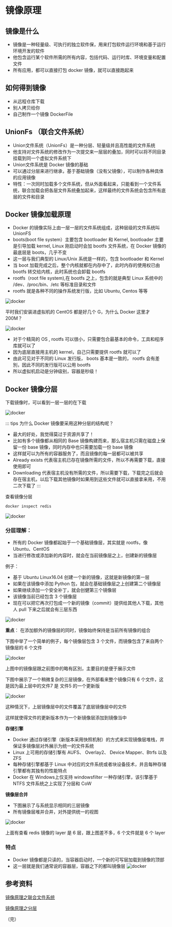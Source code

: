 # 镜像原理

## 镜像是什么

+ 镜像是一种轻量级、可执行的独立软件保，用来打包软件运行环境和基于运行环境开发的软件
+ 他包含运行某个软件所需的所有内容，包括代码、运行时库、环境变量和配置文件
+ 所有应用，都可以直接打包 docker 镜像，就可以直接跑起来

## 如何得到镜像

+ 从远程仓库下载
+ 别人拷贝给你
+ 自己制作一个镜像 DockerFile


## UnionFs （联合文件系统）

+ Union文件系统（UnionFs）是一种分层、轻量级并且高性能的文件系统
+ 他支持对文件系统的修改作为一次提交来一层层的叠加，同时可以将不同目录挂载到同一个虚拟文件系统下
+ Union文件系统是 Docker 镜像的基础
+ 可以通过分层来进行继承，基于基础镜像（没有父镜像），可以制作各种具体的应用镜像
+ 特性：一次同时加载多个文件系统，但从外面看起来，只能看到一个文件系统，联合加载会把各层文件系统叠加起来，这样最终的文件系统会包含所有底层的文件和目录


## Docker 镜像加载原理

+ Docker 的镜像实际上由一层一层的文件系统组成，这种层级的文件系统叫 UnionFS
+ boots(boot file system）主要包含 bootloader 和 Kernel, bootloader 主要是引导加载 kernel, Linux 刚启动时会加 bootfs 文件系统，在 Docker 镜像的最底层是 boots，几乎不变
+ 这一层与我们典型的 Linux/Unix 系统是一样的，包含 bootloader 和 Kernel
+ 当 boot 加载完成之后，整个内核就都在内存中了，此时内存的使用权已由 bootfs 转交给内核，此时系统也会卸载 bootfs
+ rootfs（root file system),在 bootfs 之上，包含的就是典型 Linux 系统中的 /dev、/proc/bin、/etc 等标准目录和文件
+ rootfs 就是各种不同的操作系统发行版，比如 Ubuntu, Centos 等等

![docker](./images/images-1.png)

平时我们安装进虚拟机的 CentOS 都是好几个 G，为什么 Docker 这里才 200M？

![docker](./images/images-2.png)

+ 对于个精简的 OS , rootfs 可以很小，只需要包合最基本的命令，工具和程序库就可以了
+ 因为底层直接用主机的 kernel，自己只需要提供 rootfs 就可以了
+ 由此可见对于不同的 Linux 发行版， boots 基本是一致的， rootfs 会有差別，因此不同的发行版可以公用 bootfs
+ 所以虚拟机启动是分钟级别，容器是秒级！

## Docker 镜像分层

下载镜像时，可以看到一层一层的在下载

![docker](./images/images-3.png)

::: tips 为什么 Docker 镜像要采用这种分层的结构呢？
+ 最大的好处，我觉得莫过于资源共享了！
+ 比如有多个镜像都从相同的 Base 镜像构建而来，那么宿主机只需在磁盘上保留一份 base 镜像，同时内存中也只需要加载一份 base 镜像
+ 这样就可以为所有的容器服务了，而且镜像的每一层都可以被共享
+ Already exists 代表宿主机已存在镜像所需的文件，所以不再需要下载，直接使用即可
+ Downloading 代表宿主机没有所需的文件，所以需要下载，下载完之后就会存在宿主机，以后下载其他镜像时如果用到这些文件就可以直接拿来用，不用二次下载了
:::

查看镜像分层
```bash
docker inspect redis
```
![docker](./images/images-4.png)

### 分层理解：

+ 所有的 Docker 镜像都起始于一个基础镜像层，其实就是 rootfs，像 Ubuntu、CentOS
+ 当进行修改或添加新的内容时，就会在当前镜像层之上，创建新的镜像层

例子：
+ 基于 Ubuntu Linux16.04 创建一个新的镜像，这就是新镜像的第一层
+ 如果在该镜像中添加 Python 包，就会在基础镜像层之上创建第二个镜像层
+ 如果继续添加一个安全补丁，就会创健第三个镜像层
+ 该镜像当前已经包含 3 个镜像层
+ 现在可以把它再次打包成一个新的镜像（commit）提供给其他人下载，其他人 pull 下来之后就会有三层东西

![docker](./images/images-5.png)

**重点**：
在添加额外的镜像层的同时，镜像始终保持是当前所有镜像的组合

下图中举了一个简单的例子，每个镜像层包含 3 个文件，而镜像包含了来自两个镜像层的 6 个文件

![docker](./images/images-6.png)

上图中的镜像层跟之前图中的略有区別，主要目的是便于展示文件

下图中展示了一个稍微复杂的三层镜像，在外部看来整个镜像只有 6 个文件，这是因为最上层中的文件7 是 文件5 的一个更新版

![docker](./images/images-7.png)

这种情況下，上层镜像层中的文件覆盖了底层镜像层中的文件

这样就使得文件的更新版本作为一个新镜像层添加到镜像当中

**存储引擎**

+ Docker 通过存储引擎（新版本采用快照机制）的方式来实现镜像层堆栈，并保证多镜像层对外展示为统一的文件系统
+ Linux 上可用的存储引撃有 AUFS、 Overlay2、 Device Mapper、Btrfs 以及 ZFS
+ 每种存储引擎都基于 Linux 中对应的文件系统或者块设备技术，井且每种存储引擎都有其独有的性能特点
+ Docker 在 Windows上仅支持 windowsfilter 一种存储引擎，该引擎基于 NTFS 文件系统之上实现了分层和 CoW

**镜像层合并**

+ 下图展示了与系统显示相同的三层镜像
+ 所有镜像层堆并合井，对外提供统一的视图

![docker](./images/images-9.png)

上面有查看 redis 镜像的 layer 是 6 层，跟上图差不多，6 个文件就是 6 个 layer

### 特点

+ Docker 镜像都是只读的，当容器启动时，一个新的可写层加载到镜像的顶部
+ 这一层就是我们通常说的容器层，容器之下的都叫镜像层
![docker](./images/images-8.png)

## 参考资料

[镜像原理之联合文件系统](https://www.bilibili.com/video/BV1og4y1q7M4?p=18)

[镜像原理之分层](https://www.bilibili.com/video/BV1og4y1q7M4?p=18)

（完）